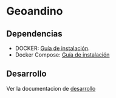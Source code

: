 # Geoandino

## Dependencias

+ DOCKER: [Guía de instalación](https://docs.docker.com/engine/installation).
+ Docker Compose: [Guía de instalación](https://docs.docker.com/compose/install/)

## Desarrollo

Ver la documentacion de [desarrollo](/docs/development.md)